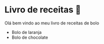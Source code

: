 # Livro de receitas :cake:



Olá bem vindo ao meu livro de receitas de bolo

- Bolo de laranja
- Bolo de chocolate 

